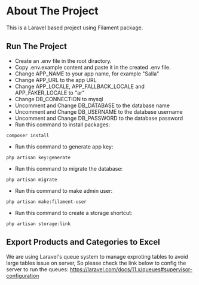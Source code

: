 
# About The Project

This is a Laravel based project using Filament package.

## Run The Project

- Create an .env file in the root diractory.
- Copy .env.example content and paste it in the created .env file.
- Change APP_NAME to your app name, for example "Salla"
- Change APP_URL to the app URL
- Change APP_LOCALE, APP_FALLBACK_LOCALE and APP_FAKER_LOCALE to "ar"
- Change DB_CONNECTION to mysql
- Uncomment and Change DB_DATABASE to the database name
- Uncomment and Change DB_USERNAME to the database username
- Uncomment and Change DB_PASSWORD to the database password
- Run this command to install packages: 
```
composer install
```
- Run this command to generate app key: 
```
php artisan key:generate
```
- Run this command to migrate the database: 
```
php artisan migrate
```
- Run this command to make admin user: 
```
php artisan make:filament-user
```
- Run this command to create a storage shortcut:
```
php artisan storage:link
```

## Export Products and Categories to Excel

We are using Laravel's queue system to manage exproting tables to avoid
large tables issue on server, So please check the link below to config the server to run the queues:
https://laravel.com/docs/11.x/queues#supervisor-configuration

